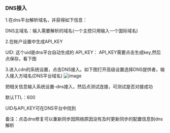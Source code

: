### DNS接入

1.在dns平台解析域名，并获得如下信息：

DNS主域名：输入需要解析的域名(一个主控只用输入一个国际域名)

2.在帐户设置中生成API_KEY

UID: 这个uid是dns平台自动生成的
API_KEY： API_KEY需要点击生成key,然后点保存。看下图

3.进入cdn的系统设置，点击DNS接入。如下图打开高级设置选择DNS提供者，输入接入方域名(DNS平台域名)
![image](https://user-images.githubusercontent.com/90588289/135214704-264ef469-7bb6-4795-953f-3573a6fc7961.png)

把相关信息输入系统设置-dns接入，然后点测试连接，可测试是否对接成功

默认TTL：600

UID与API_KEY可在DNS平台中找到

备注：点击dns修复可以重新同步因网络原因没有及时更新同步的配置信息到dns解析
